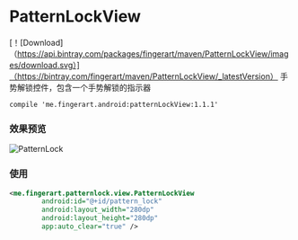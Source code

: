 # PatternLockView

[！[Download]（https://api.bintray.com/packages/fingerart/maven/PatternLockView/images/download.svg）]（https://bintray.com/fingerart/maven/PatternLockView/_latestVersion）
手势解锁控件，包含一个手势解锁的指示器

```
compile 'me.fingerart.android:patternLockView:1.1.1'
```

### 效果预览

![PatternLock](PatternLock.gif)

### 使用

``` xml
<me.fingerart.patternlock.view.PatternLockView
        android:id="@+id/pattern_lock"
        android:layout_width="280dp"
        android:layout_height="280dp"
        app:auto_clear="true" />
```
